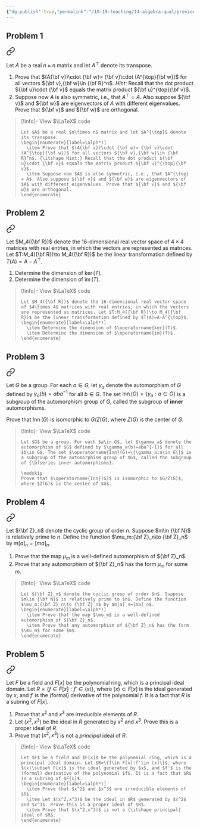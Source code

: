 ```yaml
---
{"dg-publish":true,"permalink":"/10-19-teaching/14-algebra-qual/previous-exams/algebra-qual-2020-01/","updated":"2025-03-17T09:38:24-07:00"}
---
```


## Problem 1


<div class="transclusion internal-embed is-loaded"><a class="markdown-embed-link" href="/10-19-teaching/14-algebra-qual/problem-from-past-exams/linear-algebra/properties-of-transpose/" aria-label="Open link"><svg xmlns="http://www.w3.org/2000/svg" width="24" height="24" viewBox="0 0 24 24" fill="none" stroke="currentColor" stroke-width="2" stroke-linecap="round" stroke-linejoin="round" class="svg-icon lucide-link"><path d="M10 13a5 5 0 0 0 7.54.54l3-3a5 5 0 0 0-7.07-7.07l-1.72 1.71"></path><path d="M14 11a5 5 0 0 0-7.54-.54l-3 3a5 5 0 0 0 7.07 7.07l1.71-1.71"></path></svg></a><div class="markdown-embed">




Let $A$ be a real $n\times n$ matrix and let $A^{\top}$ denote its transpose.

1. Prove that $(A{\bf v})\cdot {\bf w}= {\bf v}\cdot (A^{\top}{\bf w})$ for all vectors ${\bf v},{\bf w}\in {\bf R}^n$. *Hint:* Recall that the dot product ${\bf u}\cdot {\bf v}$ equals the matrix product ${\bf u}^{\top}{\bf v}$.
2. Suppose now $A$ is also symmetric, i.e., that $A^{\top} = A$. Also suppose ${\bf v}$ and ${\bf w}$ are eigenvectors of $A$ with different eigenvalues. Prove that ${\bf v}$ and ${\bf w}$ are orthogonal.

> [!info]- View $\LaTeX$ code
> ```
> Let $A$ be a real $n\times n$ matrix and let $A^{\top}$ denote its transpose.
> \begin{enumerate}[label=\alph*)]
> 	\item Prove that $(A{\bf v})\cdot {\bf w}= {\bf v}\cdot (A^{\top}{\bf w})$ for all vectors ${\bf v},{\bf w}\in {\bf R}^n$. {\itshape Hint:} Recall that the dot product ${\bf u}\cdot {\bf v}$ equals the matrix product ${\bf u}^{\top}{\bf v}$.
> 	\item Suppose now $A$ is also symmetric, i.e., that $A^{\top} = A$. Also suppose ${\bf v}$ and ${\bf w}$ are eigenvectors of $A$ with different eigenvalues. Prove that ${\bf v}$ and ${\bf w}$ are orthogonal.
> \end{enumerate}
> ```

</div></div>

## Problem 2


<div class="transclusion internal-embed is-loaded"><a class="markdown-embed-link" href="/10-19-teaching/14-algebra-qual/problem-from-past-exams/linear-algebra/linear-endomorphism-of-a-vector-space-of-matrices/" aria-label="Open link"><svg xmlns="http://www.w3.org/2000/svg" width="24" height="24" viewBox="0 0 24 24" fill="none" stroke="currentColor" stroke-width="2" stroke-linecap="round" stroke-linejoin="round" class="svg-icon lucide-link"><path d="M10 13a5 5 0 0 0 7.54.54l3-3a5 5 0 0 0-7.07-7.07l-1.72 1.71"></path><path d="M14 11a5 5 0 0 0-7.54-.54l-3 3a5 5 0 0 0 7.07 7.07l1.71-1.71"></path></svg></a><div class="markdown-embed">




Let $M_4({\bf R})$ denote the 16-dimensional real vector space of $4\times 4$ matrices with real entries, in which the vectors are represented as matrices. Let $T:M_4({\bf R})\to M_4({\bf R})$ be the linear transformation defined by $T(A)=A-A^{\top}$.

1. Determine the dimension of $\operatorname{ker}(T)$.
2. Determine the dimension of $\operatorname{im}(T)$.

> [!info]- View $\LaTeX$ code
> ```
> Let $M_4({\bf R})$ denote the 16-dimensional real vector space of $4\times 4$ matrices with real entries, in which the vectors are represented as matrices. Let $T:M_4({\bf R})\to M_4({\bf R})$ be the linear transformation defined by $T(A)=A-A^{\top}$.
> \begin{enumerate}[label=\alph*)]
> 	\item Determine the dimension of $\operatorname{ker}(T)$.
> 	\item Determine the dimension of $\operatorname{im}(T)$.
> \end{enumerate}
> ```

</div></div>

## Problem 3


<div class="transclusion internal-embed is-loaded"><a class="markdown-embed-link" href="/10-19-teaching/14-algebra-qual/problem-from-past-exams/group-theory/inner-automorphisms-and-the-center-of-a-group/" aria-label="Open link"><svg xmlns="http://www.w3.org/2000/svg" width="24" height="24" viewBox="0 0 24 24" fill="none" stroke="currentColor" stroke-width="2" stroke-linecap="round" stroke-linejoin="round" class="svg-icon lucide-link"><path d="M10 13a5 5 0 0 0 7.54.54l3-3a5 5 0 0 0-7.07-7.07l-1.72 1.71"></path><path d="M14 11a5 5 0 0 0-7.54-.54l-3 3a5 5 0 0 0 7.07 7.07l1.71-1.71"></path></svg></a><div class="markdown-embed">




Let $G$ be a group. For each $a\in G$, let $\gamma_a$ denote the automorphism of $G$ defined by $\gamma_a(b)=aba^{-1}$ for all $b\in G$. The set $\operatorname{Inn}(G)=\{\gamma_a:a\in G\}$ is a subgroup of the automorphism group of $G$, called the subgroup of **inner** automorphisms.

Prove that $\operatorname{Inn}(G)$ is isomorphic to $G/Z(G)$, where $Z(G)$ is the center of $G$.

> [!info]- View $\LaTeX$ code
> ```
> Let $G$ be a group. For each $a\in G$, let $\gamma_a$ denote the automorphism of $G$ defined by $\gamma_a(b)=aba^{-1}$ for all $b\in G$. The set $\operatorname{Inn}(G)=\{\gamma_a:a\in G\}$ is a subgroup of the automorphism group of $G$, called the subgroup of {\bfseries inner automorphisms}.
> 
> \medskip
> Prove that $\operatorname{Inn}(G)$ is isomorphic to $G/Z(G)$, where $Z(G)$ is the center of $G$.
> ```

</div></div>

## Problem 4


<div class="transclusion internal-embed is-loaded"><a class="markdown-embed-link" href="/10-19-teaching/14-algebra-qual/problem-from-past-exams/group-theory/automorphisms-of-a-finite-cyclic-group/" aria-label="Open link"><svg xmlns="http://www.w3.org/2000/svg" width="24" height="24" viewBox="0 0 24 24" fill="none" stroke="currentColor" stroke-width="2" stroke-linecap="round" stroke-linejoin="round" class="svg-icon lucide-link"><path d="M10 13a5 5 0 0 0 7.54.54l3-3a5 5 0 0 0-7.07-7.07l-1.72 1.71"></path><path d="M14 11a5 5 0 0 0-7.54-.54l-3 3a5 5 0 0 0 7.07 7.07l1.71-1.71"></path></svg></a><div class="markdown-embed">




Let ${\bf Z}_n$ denote the cyclic group of order $n$. Suppose $m\in {\bf N}$ is relatively prime to $n$. Define the function $\mu_m:{\bf Z}_n\to {\bf Z}_n$ by $m[a]_n=[ma]_n$.

1. Prove that the map $\mu_m$ is a well-defined automorphism of ${\bf Z}_n$.
2. Prove that any automorphism of ${\bf Z}_n$ has the form $\mu_m$ for some $m$.

> [!info]- View $\LaTeX$ code
> ```
> Let ${\bf Z}_n$ denote the cyclic group of order $n$. Suppose $m\in {\bf N}$ is relatively prime to $n$. Define the function $\mu_m:{\bf Z}_n\to {\bf Z}_n$ by $m[a]_n=[ma]_n$.
> \begin{enumerate}[label=\alph*)]
> 	\item Prove that the map $\mu_m$ is a well-defined automorphism of ${\bf Z}_n$.
> 	\item Prove that any automorphism of ${\bf Z}_n$ has the form $\mu_m$ for some $m$.
> \end{enumerate}
> ```

</div></div>

## Problem 5


<div class="transclusion internal-embed is-loaded"><a class="markdown-embed-link" href="/10-19-teaching/14-algebra-qual/problem-from-past-exams/ring-theory/ideals-in-a-polynomial-ring-2/" aria-label="Open link"><svg xmlns="http://www.w3.org/2000/svg" width="24" height="24" viewBox="0 0 24 24" fill="none" stroke="currentColor" stroke-width="2" stroke-linecap="round" stroke-linejoin="round" class="svg-icon lucide-link"><path d="M10 13a5 5 0 0 0 7.54.54l3-3a5 5 0 0 0-7.07-7.07l-1.72 1.71"></path><path d="M14 11a5 5 0 0 0-7.54-.54l-3 3a5 5 0 0 0 7.07 7.07l1.71-1.71"></path></svg></a><div class="markdown-embed">




Let $F$ be a field and $F[x]$ be the polynomial ring, which is a principal ideal domain. Let $R=\{f\in F[x]:f'\in (x)\}$, where $(x)\subset F[x]$ is the ideal generated by $x$, and $f'$ is the (formal) derivative of the polynomial $f$. It is a fact that $R$ is a subring of $F[x]$.

1. Prove that $x^2$ and $x^3$ are irreducible elements of $R$.
2. Let $(x^2,x^3)$ be the ideal in $R$ generated by $x^2$ and $x^3$. Prove this is a proper ideal of $R$.
3. Prove that $(x^2,x^3)$ is not a *principal* ideal of $R$.

> [!info]- View $\LaTeX$ code
> ```
> Let $F$ be a field and $F[x]$ be the polynomial ring, which is a principal ideal domain. Let $R=\{f\in F[x]:f'\in (x)\}$, where $(x)\subset F[x]$ is the ideal generated by $x$, and $f'$ is the (formal) derivative of the polynomial $f$. It is a fact that $R$ is a subring of $F[x]$.
> \begin{enumerate}[label=\alph*)]
> 	\item Prove that $x^2$ and $x^3$ are irreducible elements of $R$.
> 	\item Let $(x^2,x^3)$ be the ideal in $R$ generated by $x^2$ and $x^3$. Prove this is a proper ideal of $R$.
> 	\item Prove that $(x^2,x^3)$ is not a {\itshape principal} ideal of $R$.
> \end{enumerate}
> ```

</div></div>
